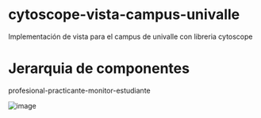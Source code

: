 # cytoscope-vista-campus-univalle
Implementación de vista para el campus de univalle con libreria cytoscope

# Jerarquia de componentes
 profesional-practicante-monitor-estudiante

![image](https://user-images.githubusercontent.com/62184928/182721999-dcca59ef-6af9-4fb8-b9df-2de4a701fd65.png)
